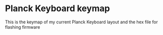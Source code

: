 # Planck Keyboard keymap

This is the keymap of my current Planck Keyboard layout and the hex file for flashing firmware
